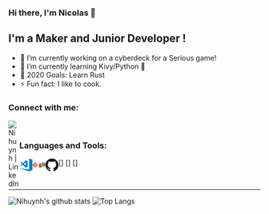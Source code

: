 ### Hi there, I'm Nicolas 👋

## I'm a Maker and Junior Developer !
- 🔭 I’m currently working on a cyberdeck for a Serious game!
- 🌱 I’m currently learning Kivy/Python 🤣
- 🥅 2020 Goals: Learn Rust
- ⚡ Fun fact: I like to cook.

### Connect with me:

[<img align="left" alt="Nihuynh | LinkedIn" width="22px" src="https://cdn.jsdelivr.net/npm/simple-icons@v3/icons/linkedin.svg" />][linkedin]

<br />

### Languages and Tools:

[<img align="left" alt="Visual Studio Code" width="26px" src="https://raw.githubusercontent.com/github/explore/80688e429a7d4ef2fca1e82350fe8e3517d3494d/topics/visual-studio-code/visual-studio-code.png" />]
[<img align="left" alt="Git" width="26px" src="https://raw.githubusercontent.com/github/explore/80688e429a7d4ef2fca1e82350fe8e3517d3494d/topics/git/git.png" />]
[<img align="left" alt="GitHub" width="26px" src="https://raw.githubusercontent.com/github/explore/78df643247d429f6cc873026c0622819ad797942/topics/github/github.png" />]

<br />

---

![Nihuynh's github stats](https://github-readme-stats.vercel.app/api?username=nihuynh&show_icons=true&count_private=true&theme=cobalt)
![Top Langs](https://github-readme-stats.vercel.app/api/top-langs/?username=nihuynh&layout=compact)

[linkedin]: https://www.linkedin.com/in/nicolas-huynh-09a342b4/
